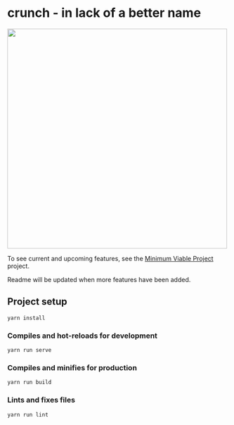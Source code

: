 # crunch - in lack of a better name

[<img src="https://giant.gfycat.com/UntriedKindEnglishpointer.gif" width="500" />](https://giant.gfycat.com/UntriedKindEnglishpointer.webm)

To see current and upcoming features, see the [Minimum Viable Project](https://github.com/BeeeQueue/crunch/projects/1) project.

Readme will be updated when more features have been added.

## Project setup
```
yarn install
```

### Compiles and hot-reloads for development
```
yarn run serve
```

### Compiles and minifies for production
```
yarn run build
```

### Lints and fixes files
```
yarn run lint
```
